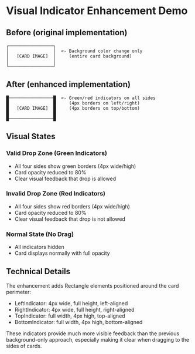 # Visual Indicator Enhancement Demo

## Before (original implementation)
```
┌─────────────────┐
│                 │  <- Background color change only
│   [CARD IMAGE]  │     (entire card background)
│                 │
└─────────────────┘
```

## After (enhanced implementation)
```
█─────────────────█  <- Green/red indicators on all sides
█                 █     (4px borders on left/right)
█   [CARD IMAGE]  █     (4px borders on top/bottom)
█                 █
█─────────────────█
```

## Visual States

### Valid Drop Zone (Green Indicators)
- All four sides show green borders (4px wide/high)
- Card opacity reduced to 80%
- Clear visual feedback that drop is allowed

### Invalid Drop Zone (Red Indicators)  
- All four sides show red borders (4px wide/high)
- Card opacity reduced to 80%
- Clear visual feedback that drop is not allowed

### Normal State (No Drag)
- All indicators hidden
- Card displays normally with full opacity

## Technical Details

The enhancement adds Rectangle elements positioned around the card perimeter:
- LeftIndicator: 4px wide, full height, left-aligned
- RightIndicator: 4px wide, full height, right-aligned  
- TopIndicator: full width, 4px high, top-aligned
- BottomIndicator: full width, 4px high, bottom-aligned

These indicators provide much more visible feedback than the previous background-only approach, especially making it clear when dragging to the sides of cards.